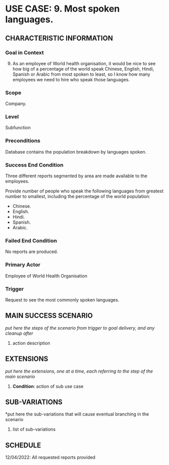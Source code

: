 # USE CASE: 9. Most spoken languages.

## CHARACTERISTIC INFORMATION

### Goal in Context

9. As an employee of World health organisation, it would be nice to see how big of a percentage of the world speak Chinese, English, Hindi, Spanish or Arabic from most spoken to least, so I know how many employees we need to hire who speak those languages.

### Scope

Company.

### Level

Subfunction

### Preconditions

Database contains the population breakdown by languages spoken.

### Success End Condition

Three different reports segmented by area are made available to the employees.

Provide number of people who speak the following languages from greatest number to smallest, including the percentage of the world population:
- Chinese.
- English.
- Hindi.
- Spanish.
- Arabic.

### Failed End Condition

No reports are produced.

### Primary Actor

Employee of World Health Organisation

### Trigger

Request to see the most commonly spoken languages.

## MAIN SUCCESS SCENARIO

*put here the steps of the scenario from trigger to goal delivery, and any cleanup after*

1. action description

## EXTENSIONS

*put here the extensions, one at a time, each referring to the step of the main scenario*

1. **Condition**: action of sub use case

## SUB-VARIATIONS

*put here the sub-variations that will cause eventual branching in the scenario

1. list of sub-variations

## SCHEDULE

12/04/2022: All requested reports provided 